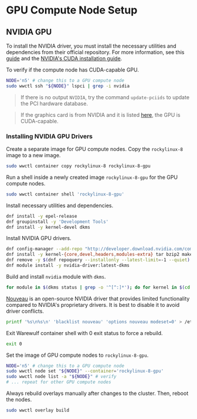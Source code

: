 # GPU Compute Node Setup

## NVIDIA GPU

To install the NVIDIA driver, you must install the necessary utilities and dependencies from their official repository. For more information, see this [guide](https://docs.rockylinux.org/desktop/display/installing_nvidia_gpu_drivers/) and the [NVIDIA's CUDA installation guide](https://docs.nvidia.com/cuda/pdf/CUDA_Installation_Guide_Linux.pdf).

To verify if the compute node has CUDA-capable GPU.

``` sh
NODE='n5' # change this to a GPU compute node
sudo wwctl ssh "${NODE}" lspci | grep -i nvidia
```

> If there is no output `NVIDIA`, try the command `update-pciids` to update the PCI hardware database.

> If the graphics card is from NVIDIA and it is listed [here](https://developer.nvidia.com/cuda-gpus), the
GPU is CUDA-capable.

### Installing NVIDIA GPU Drivers

Create a separate image for GPU compute nodes. Copy the `rockylinux-8` image to a new image.

``` sh
sudo wwctl container copy rockylinux-8 rockylinux-8-gpu
```

Run a shell inside a newly created image `rockylinux-8-gpu` for the GPU compute nodes.

``` sh
sudo wwctl container shell 'rockylinux-8-gpu'
```

Install necessary utilities and dependencies.

``` sh
dnf install -y epel-release
dnf groupinstall -y 'Development Tools'
dnf install -y kernel-devel dkms
```

Install NVIDIA GPU drivers.

``` sh
dnf config-manager --add-repo "http://developer.download.nvidia.com/compute/cuda/repos/rhel8/$(uname -i)/cuda-rhel8.repo"
dnf install -y kernel-{core,devel,headers,modules-extra} tar bzip2 make automake gcc gcc-c++ pciutils elfutils-libelf-devel libglvnd-opengl libglvnd-glx libglvnd-devel acpid pkgconf dkms
dnf remove -y $(dnf repoquery --installonly --latest-limit=-1 --quiet)
dnf module install -y nvidia-driver:latest-dkms
```

Build and install `nvidia` module with `dkms`.

``` sh
for module in $(dkms status | grep -o '^[^:]*'); do for kernel in $(cd /lib/modules; ls); do dkms build "${module}" -k "${kernel}" && dkms install "${module}" -k "${kernel}"; done; done
```

[Nouveau](https://nouveau.freedesktop.org/) is an open-source NVIDIA driver that provides limited functionality compared to NVIDIA's proprietary drivers. It is best to disable it to avoid driver conflicts.

``` sh
printf '%s\n%s\n' 'blacklist nouveau' 'options nouveau modeset=0' > /etc/modprobe.d/blacklist-nouveau.conf
```

Exit Warewulf container shell with 0 exit status to force a rebuild.

``` sh
exit 0
```

Set the image of GPU compute nodes to `rockylinux-8-gpu`.

``` sh
NODE='n5' # change this to a GPU compute node
sudo wwctl node set "${NODE}" --container='rockylinux-8-gpu'
sudo wwctl node list -a "${NODE}" # verify
# ... repeat for other GPU compute nodes
```

Always rebuild overlays manually after changes to the cluster. Then, reboot the nodes.

``` sh
sudo wwctl overlay build
```
